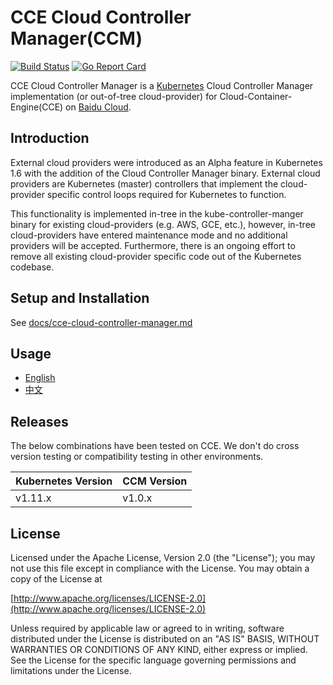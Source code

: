 # CCE Cloud Controller Manager(CCM)
[![Build Status](https://travis-ci.org/baidu/cloud-provider-baiducloud.svg?branch=master)](https://travis-ci.org/baidu/cloud-provider-baiducloud)
[![Go Report Card](https://goreportcard.com/badge/github.com/baidu/cloud-provider-baiducloud)](https://goreportcard.com/report/github.com/baidu/cloud-provider-baiducloud)

CCE Cloud Controller Manager is a [Kubernetes](https://github.com/kubernetes/kubernetes) Cloud Controller Manager implementation (or out-of-tree cloud-provider) for Cloud-Container-Engine(CCE) on [Baidu Cloud](https://cloud.baidu.com).

## Introduction

External cloud providers were introduced as an Alpha feature in Kubernetes 1.6 with the addition of the Cloud Controller Manager binary. External cloud providers are Kubernetes (master) controllers that implement the cloud-provider specific control loops required for Kubernetes to function.

This functionality is implemented in-tree in the kube-controller-manger binary for existing cloud-providers (e.g. AWS, GCE, etc.), however, in-tree cloud-providers have entered maintenance mode and no additional providers will be accepted. Furthermore, there is an ongoing effort to remove all existing cloud-provider specific code out of the Kubernetes codebase.

## Setup and Installation

See [docs/cce-cloud-controller-manager.md](docs/cce-cloud-controller-manager.md)

## Usage

- [English](docs/tutorial.md)
- [中文](docs/release-tutorial_zh-CN.md)

## Releases
The below combinations have been tested on CCE. We don't do cross version testing or compatibility testing in other environments. 

| Kubernetes Version  | CCM Version   |
|--------|--------|
| v1.11.x | v1.0.x  |

## License

Licensed under the Apache License, Version 2.0 (the "License");
you may not use this file except in compliance with the License.
You may obtain a copy of the License at

[http://www.apache.org/licenses/LICENSE-2.0](http://www.apache.org/licenses/LICENSE-2.0)

Unless required by applicable law or agreed to in writing, software
distributed under the License is distributed on an "AS IS" BASIS,
WITHOUT WARRANTIES OR CONDITIONS OF ANY KIND, either express or implied.
See the License for the specific language governing permissions and
limitations under the License.
